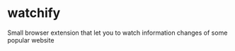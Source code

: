 # watchify
Small browser extension that let you to watch information changes of some popular website
